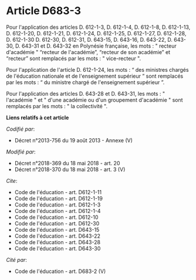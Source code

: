 # Article D683-3

Pour l'application des articles D. 612-1-3, D. 612-1-4, D. 612-1-8, D. 612-1-13, D. 612-1-20, D. 612-1-21, D. 612-1-24, D.
612-1-25, D. 612-1-27, D. 612-1-28, D. 612-1-30 D. 612-30, D. 612-31, D. 643-15, D. 643-16, D. 643-22, D. 643-30, D. 643-31
et D. 643-32 en Polynésie française, les mots : " recteur d'académie " “recteur de l'académie”, “recteur de son académie” et
“recteur” sont remplacés par les mots : " vice-recteur ".

Pour l'application de l'article D. 612-1-24, les mots : “ des ministres chargés de l'éducation nationale et de l'enseignement
supérieur ” sont remplacés par les mots : “ du ministre chargé de l'enseignement supérieur ”.

Pour l'application des articles D. 643-28 et D. 643-31, les mots : " l'académie " et " d'une académie ou d'un groupement
d'académie " sont remplacés par les mots : " la collectivité ".

**Liens relatifs à cet article**

_Codifié par_:

  - Décret n°2013-756 du 19 août 2013 -  Annexe (V)

_Modifié par_:

  - Décret n°2018-369 du 18 mai 2018 - art. 20
  - Décret n°2018-370 du 18 mai 2018 - art. 3 (V)

_Cite_:

  - Code de l'éducation - art. D612-1-11
  - Code de l'éducation - art. D612-1-19
  - Code de l'éducation - art. D612-1-3
  - Code de l'éducation - art. D612-1-4
  - Code de l'éducation - art. D612-10
  - Code de l'éducation - art. D612-30
  - Code de l'éducation - art. D643-15
  - Code de l'éducation - art. D643-22
  - Code de l'éducation - art. D643-28
  - Code de l'éducation - art. D643-30

_Cité par_:

  - Code de l'éducation - art. D683-2 (V)
